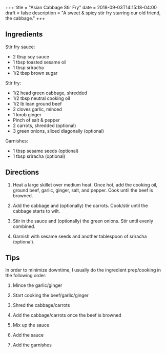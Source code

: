 +++
title = "Asian Cabbage Stir Fry"
date = 2018-09-03T14:15:18-04:00
draft = false
description = "A sweet & spicy stir fry starring our old friend, the cabbage."
+++

## Ingredients

Stir fry sauce:

- 2 tbsp soy sauce
- 1 tbsp toasted sesame oil
- 1 tbsp sriracha
- 1/2 tbsp brown sugar

Stir fry:

- 1/2 head green cabbage, shredded
- 1/2 tbsp neutral cooking oil
- 1/2 lb lean ground beef
- 2 cloves garlic, minced
- 1 knob ginger
- Pinch of salt & pepper
- 2 carrots, shredded (optional)
- 3 green onions, sliced diagonally (optional)

Garnishes:

- 1 tbsp sesame seeds (optional)
- 1 tbsp sriracha (optional)

## Directions

1. Heat a large skillet over medium heat.
   Once hot, add the cooking oil, ground beef, garlic, ginger, salt, and pepper.
   Cook until the beef is browned.

2. Add the cabbage and (optionally) the carrots.
   Cook/stir until the cabbage starts to wilt.

3. Stir in the sauce and (optionally) the green onions.
   Stir until evenly combined.

4. Garnish with sesame seeds and another tablespoon of sriracha (optional).

## Tips

In order to minimize downtime, I usually do the ingredient prep/cooking in the following order:

1. Mince the garlic/ginger

2. Start cooking the beef/garlic/ginger

3. Shred the cabbage/carrots

4. Add the cabbage/carrots once the beef is browned

5. Mix up the sauce

6. Add the sauce

7. Add the garnishes
